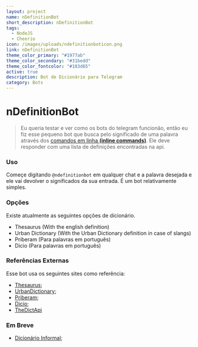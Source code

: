 ```yaml
---
layout: project
name: nDefinitionBot
short_description: nDefinitionBot
tags:
  - NodeJS
  - Cheerio
icon: /images/uploads/ndefinitionboticon.png
link: nDefinitionBot
theme_color_primary: "#1977ab"
theme_color_secondary: "#31bedd"
theme_color_fontcolor: "#183d65"
active: true
description: Bot de Dicionário para Telegram
category: Bots
---
```

# nDefinitionBot

> Eu queria testar e ver como os bots do telegram funcionão, então eu fiz esse pequeno bot que busca pelo significado de uma palavra através dos [comandos em linha **(inline commands)**](https://core.telegram.org/bots/inline).
> Ele deve responder com uma lista de definições encontradas na api.

### Uso

Começe digitando `@ndefinitionbot` em qualquer chat e a palavra desejada e ele vai devolver o significados da sua entrada. É um bot relativamente simples.

### Opções

Existe atualmente as seguintes opções de dicionário.

* Thesaurus (With the english definition)
* Urban Dictionary (With the Urban Dictionary definition in case of slangs)
* Priberam (Para palavras em português)
* Dicio (Para palavras em português)

### Referências Externas

Esse bot usa os seguintes sites como referência:

* [Thesaurus](http://word.com);
* [UrbanDictionary](http://urbandictionary.com);
* [Priberam](https://dicionario.priberam.org);
* [Dicio](https://www.dicio.com.br/);
* [TheDictApi](https://github.com/Jorgen-Jr/TheDictApi)

### Em Breve

* [Dicionário Informal](https://www.dicionarioinformal.com.br/);